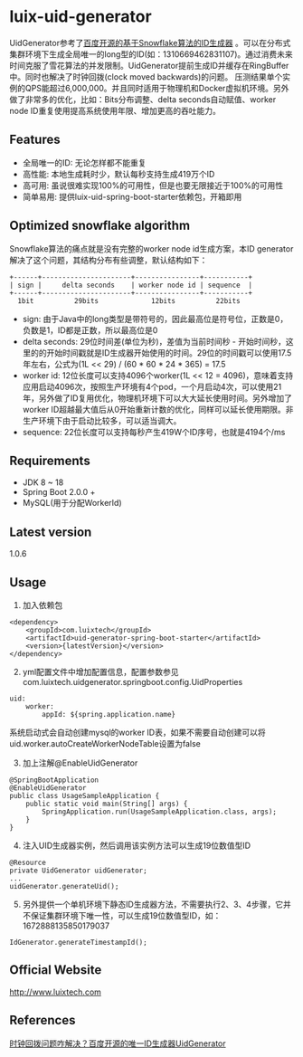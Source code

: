 # luix-uid-generator
UidGenerator参考了[百度开源的基于Snowflake算法的ID生成器](https://github.com/baidu/uid-generator)
。可以在分布式集群环境下生成全局唯一的long型的ID(如：1310669462831107)。通过消费未来时间克服了雪花算法的并发限制。UidGenerator提前生成ID并缓存在RingBuffer中。同时也解决了时钟回拨(clock moved backwards)的问题。
压测结果单个实例的QPS能超过6,000,000。并且同时适用于物理机和Docker虚拟机环境。另外做了非常多的优化，比如：Bits分布调整、delta seconds自动赋值、worker node ID重复使用提高系统使用年限、增加更高的吞吐能力。

## Features
* 全局唯一的ID: 无论怎样都不能重复
* 高性能: 本地生成耗时少，默认每秒支持生成419万个ID
* 高可用: 虽说很难实现100%的可用性，但是也要无限接近于100%的可用性
* 简单易用: 提供luix-uid-spring-boot-starter依赖包，开箱即用

## Optimized snowflake algorithm
Snowflake算法的痛点就是没有完整的worker node id生成方案，本ID generator解决了这个问题，其结构分布有些调整，默认结构如下：
```
+------+----------------------+----------------+-----------+
| sign |     delta seconds    | worker node id | sequence  |
+------+----------------------+----------------+-----------+
  1bit          29bits             12bits          22bits
```
* sign: 由于Java中的long类型是带符号的，因此最高位是符号位，正数是0，负数是1，ID都是正数，所以最高位是0
* delta seconds: 29位时间差(单位为秒)，差值为当前时间秒 - 开始时间秒，这里的的开始时间戳就是ID生成器开始使用的时间。29位的时间戳可以使用17.5年左右，公式为(1L << 29) / (60 * 60 * 24 * 365) = 17.5
* worker id: 12位长度可以支持4096个worker(1L << 12 = 4096)，意味着支持应用启动4096次，按照生产环境有4个pod，一个月启动4次，可以使用21年，另外做了ID复用优化，物理机环境下可以大大延长使用时间。另外增加了worker ID超越最大值后从0开始重新计数的优化，同样可以延长使用期限。非生产环境下由于启动比较多，可以适当调大。
* sequence: 22位长度可以支持每秒产生419W个ID序号，也就是4194个/ms

## Requirements
* JDK 8 ~ 18
* Spring Boot 2.0.0 +
* MySQL(用于分配WorkerId)

## Latest version
1.0.6

## Usage

1. 加入依赖包
```
<dependency>
    <groupId>com.luixtech</groupId>
    <artifactId>uid-generator-spring-boot-starter</artifactId>
    <version>{latestVersion}</version>
</dependency>
```
2. yml配置文件中增加配置信息，配置参数参见com.luixtech.uidgenerator.springboot.config.UidProperties
```
uid:
    worker:
        appId: ${spring.application.name}
```
系统启动式会自动创建mysql的worker ID表，如果不需要自动创建可以将uid.worker.autoCreateWorkerNodeTable设置为false

3. 加上注解@EnableUidGenerator
```
@SpringBootApplication
@EnableUidGenerator
public class UsageSampleApplication {
    public static void main(String[] args) {
        SpringApplication.run(UsageSampleApplication.class, args);
    }
}
```
4. 注入UID生成器实例，然后调用该实例方法可以生成19位数值型ID
```
@Resource
private UidGenerator uidGenerator;
...
uidGenerator.generateUid();
```

5. 另外提供一个单机环境下静态ID生成器方法，不需要执行2、3、4步骤，它并不保证集群环境下唯一性，可以生成19位数值型ID，如：1672888135850179037
```
IdGenerator.generateTimestampId();
```

## Official Website
http://www.luixtech.com

## References
[时钟回拨问题咋解决？百度开源的唯一ID生成器UidGenerator](https://zhuanlan.zhihu.com/p/77737855)